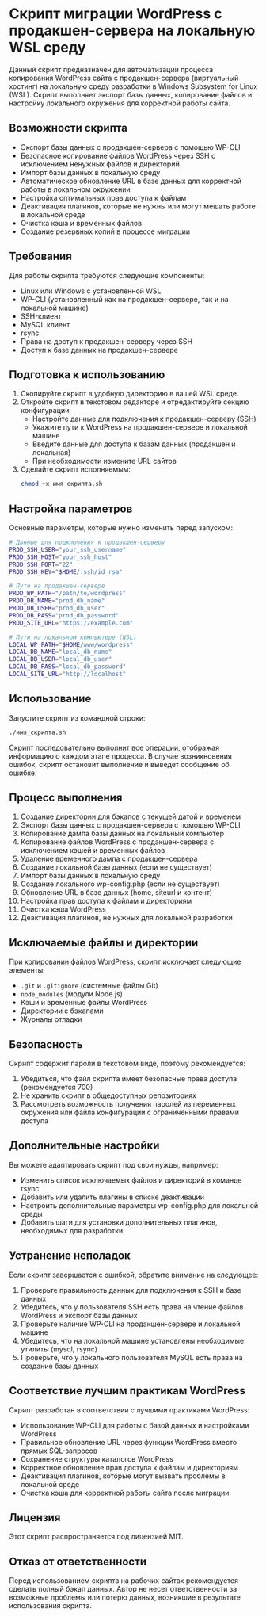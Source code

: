 # Скрипт миграции WordPress с продакшен-сервера на локальную WSL среду

Данный скрипт предназначен для автоматизации процесса копирования WordPress сайта с продакшен-сервера (виртуальный хостинг) на локальную среду разработки в Windows Subsystem for Linux (WSL). Скрипт выполняет экспорт базы данных, копирование файлов и настройку локального окружения для корректной работы сайта.

## Возможности скрипта

- Экспорт базы данных с продакшен-сервера с помощью WP-CLI
- Безопасное копирование файлов WordPress через SSH с исключением ненужных файлов и директорий
- Импорт базы данных в локальную среду
- Автоматическое обновление URL в базе данных для корректной работы в локальном окружении
- Настройка оптимальных прав доступа к файлам
- Деактивация плагинов, которые не нужны или могут мешать работе в локальной среде
- Очистка кэша и временных файлов
- Создание резервных копий в процессе миграции

## Требования

Для работы скрипта требуются следующие компоненты:

- Linux или Windows с установленной WSL
- WP-CLI (установленный как на продакшен-сервере, так и на локальной машине)
- SSH-клиент
- MySQL клиент
- rsync
- Права на доступ к продакшен-серверу через SSH
- Доступ к базе данных на продакшен-сервере

## Подготовка к использованию

1. Скопируйте скрипт в удобную директорию в вашей WSL среде.
2. Откройте скрипт в текстовом редакторе и отредактируйте секцию конфигурации:
   - Настройте данные для подключения к продакшен-серверу (SSH)
   - Укажите пути к WordPress на продакшен-сервере и локальной машине
   - Введите данные для доступа к базам данных (продакшен и локальная)
   - При необходимости измените URL сайтов
3. Сделайте скрипт исполняемым:
   ```bash
   chmod +x имя_скрипта.sh
   ```

## Настройка параметров

Основные параметры, которые нужно изменить перед запуском:

```bash
# Данные для подключения к продакшен-серверу
PROD_SSH_USER="your_ssh_username"
PROD_SSH_HOST="your_ssh_host"
PROD_SSH_PORT="22"
PROD_SSH_KEY="$HOME/.ssh/id_rsa"

# Пути на продакшен-сервере
PROD_WP_PATH="/path/to/wordpress"
PROD_DB_NAME="prod_db_name"
PROD_DB_USER="prod_db_user"
PROD_DB_PASS="prod_db_password"
PROD_SITE_URL="https://example.com"

# Пути на локальном компьютере (WSL)
LOCAL_WP_PATH="$HOME/www/wordpress"
LOCAL_DB_NAME="local_db_name"
LOCAL_DB_USER="local_db_user"
LOCAL_DB_PASS="local_db_password"
LOCAL_SITE_URL="http://localhost"
```

## Использование

Запустите скрипт из командной строки:

```bash
./имя_скрипта.sh
```

Скрипт последовательно выполнит все операции, отображая информацию о каждом этапе процесса. В случае возникновения ошибок, скрипт остановит выполнение и выведет сообщение об ошибке.

## Процесс выполнения

1. Создание директории для бэкапов с текущей датой и временем
2. Экспорт базы данных с продакшен-сервера с помощью WP-CLI
3. Копирование дампа базы данных на локальный компьютер
4. Копирование файлов WordPress с продакшен-сервера с исключением кэшей и временных файлов
5. Удаление временного дампа с продакшен-сервера
6. Создание локальной базы данных (если не существует)
7. Импорт базы данных в локальную среду
8. Создание локального wp-config.php (если не существует)
9. Обновление URL в базе данных (home, siteurl и контент)
10. Настройка прав доступа к файлам и директориям
11. Очистка кэша WordPress
12. Деактивация плагинов, не нужных для локальной разработки

## Исключаемые файлы и директории

При копировании файлов WordPress, скрипт исключает следующие элементы:

- `.git` и `.gitignore` (системные файлы Git)
- `node_modules` (модули Node.js)
- Кэши и временные файлы WordPress
- Директории с бэкапами
- Журналы отладки

## Безопасность

Скрипт содержит пароли в текстовом виде, поэтому рекомендуется:

1. Убедиться, что файл скрипта имеет безопасные права доступа (рекомендуется 700)
2. Не хранить скрипт в общедоступных репозиториях
3. Рассмотреть возможность получения паролей из переменных окружения или файла конфигурации с ограниченными правами доступа

## Дополнительные настройки

Вы можете адаптировать скрипт под свои нужды, например:

- Изменить список исключаемых файлов и директорий в команде rsync
- Добавить или удалить плагины в списке деактивации
- Настроить дополнительные параметры wp-config.php для локальной среды
- Добавить шаги для установки дополнительных плагинов, необходимых для разработки

## Устранение неполадок

Если скрипт завершается с ошибкой, обратите внимание на следующее:

1. Проверьте правильность данных для подключения к SSH и базе данных
2. Убедитесь, что у пользователя SSH есть права на чтение файлов WordPress и экспорт базы данных
3. Проверьте наличие WP-CLI на продакшен-сервере и локальной машине
4. Убедитесь, что на локальной машине установлены необходимые утилиты (mysql, rsync)
5. Проверьте, что у локального пользователя MySQL есть права на создание базы данных

## Соответствие лучшим практикам WordPress

Скрипт разработан в соответствии с лучшими практиками WordPress:

- Использование WP-CLI для работы с базой данных и настройками WordPress
- Правильное обновление URL через функции WordPress вместо прямых SQL-запросов
- Сохранение структуры каталогов WordPress
- Корректное обновление прав доступа к файлам и директориям
- Деактивация плагинов, которые могут вызвать проблемы в локальной среде
- Очистка кэша для корректной работы сайта после миграции

## Лицензия

Этот скрипт распространяется под лицензией MIT.

## Отказ от ответственности

Перед использованием скрипта на рабочих сайтах рекомендуется сделать полный бэкап данных. Автор не несет ответственности за возможные проблемы или потерю данных, возникшие в результате использования скрипта.
